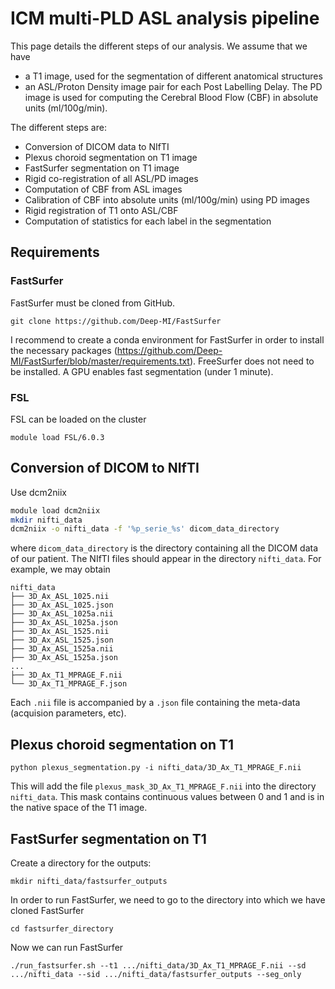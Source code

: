 # ICM multi-PLD ASL analysis pipeline

This page details the different steps of our analysis. We assume that we have
- a T1 image, used for the segmentation of different anatomical structures
- an ASL/Proton Density image pair for each Post Labelling Delay. The PD image is used for computing the Cerebral Blood Flow (CBF) in absolute units (ml/100g/min).

The different steps are:
- Conversion of DICOM data to NIfTI
- Plexus choroid segmentation on T1 image
- FastSurfer segmentation on T1 image
- Rigid co-registration of all ASL/PD images
- Computation of CBF from ASL images
- Calibration of CBF into absolute units (ml/100g/min) using PD images
- Rigid registration of T1 onto ASL/CBF
- Computation of statistics for each label in the segmentation

## Requirements
### FastSurfer
FastSurfer must be cloned from GitHub.
```
git clone https://github.com/Deep-MI/FastSurfer
```
I recommend to create a conda environment for FastSurfer in order to install the necessary packages (https://github.com/Deep-MI/FastSurfer/blob/master/requirements.txt). FreeSurfer does not need to be installed.
A GPU enables fast segmentation (under 1 minute).

### FSL
FSL can be loaded on the cluster
```
module load FSL/6.0.3
```

## Conversion of DICOM to NIfTI
Use dcm2niix
```bash
module load dcm2niix
mkdir nifti_data
dcm2niix -o nifti_data -f '%p_serie_%s' dicom_data_directory
```
where `dicom_data_directory` is the directory containing all the DICOM data of our patient.
The NIfTI files should appear in the directory `nifti_data`.
For example, we may obtain
```
nifti_data
├── 3D_Ax_ASL_1025.nii
├── 3D_Ax_ASL_1025.json
├── 3D_Ax_ASL_1025a.nii
├── 3D_Ax_ASL_1025a.json
├── 3D_Ax_ASL_1525.nii
├── 3D_Ax_ASL_1525.json
├── 3D_Ax_ASL_1525a.nii
├── 3D_Ax_ASL_1525a.json
...
├── 3D_Ax_T1_MPRAGE_F.nii
└── 3D_Ax_T1_MPRAGE_F.json
```
Each `.nii` file is accompanied by a `.json` file containing the meta-data (acquision parameters, etc).

## Plexus choroid segmentation on T1

```
python plexus_segmentation.py -i nifti_data/3D_Ax_T1_MPRAGE_F.nii
```

This will add the file `plexus_mask_3D_Ax_T1_MPRAGE_F.nii` into the directory `nifti_data`.
This mask contains continuous values between 0 and 1 and is in the native space of the T1 image.

## FastSurfer segmentation on T1

Create a directory for the outputs:
```
mkdir nifti_data/fastsurfer_outputs
```

In order to run FastSurfer, we need to go to the directory into which we have cloned FastSurfer
```
cd fastsurfer_directory
```

Now we can run FastSurfer
```
./run_fastsurfer.sh --t1 .../nifti_data/3D_Ax_T1_MPRAGE_F.nii --sd .../nifti_data --sid .../nifti_data/fastsurfer_outputs --seg_only
```
